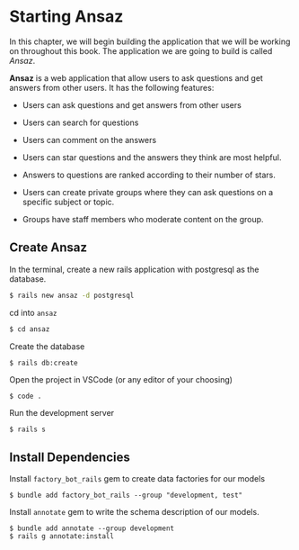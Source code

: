 # Starting Ansaz

In this chapter, we will begin building the application that we will be working on throughout this book. The application we are going to build is called *Ansaz*.

**Ansaz** is a web application that allow users to ask questions and get answers from other users. It has the following features:

- Users can ask questions and get answers from other users

- Users can search for questions

- Users can comment on the answers

- Users can star questions and the answers they think are most helpful. 

- Answers to questions are ranked according to their number of stars.

- Users can create private groups where they can ask questions on a specific subject or topic. 

- Groups have staff members who moderate content on the group.

## Create Ansaz

In the terminal, create a new rails application with postgresql as the database. 

```bash
$ rails new ansaz -d postgresql
```
cd into `ansaz`

```bash
$ cd ansaz
```

Create the database

```bash
$ rails db:create
```

Open the project in VSCode (or any editor of your choosing)

```
$ code .
```

Run the development server

```
$ rails s
```

## Install Dependencies

Install `factory_bot_rails` gem to create data factories for our models
```
$ bundle add factory_bot_rails --group "development, test"
```

Install `annotate` gem to write the schema description of our models.
```
$ bundle add annotate --group development
$ rails g annotate:install
```

